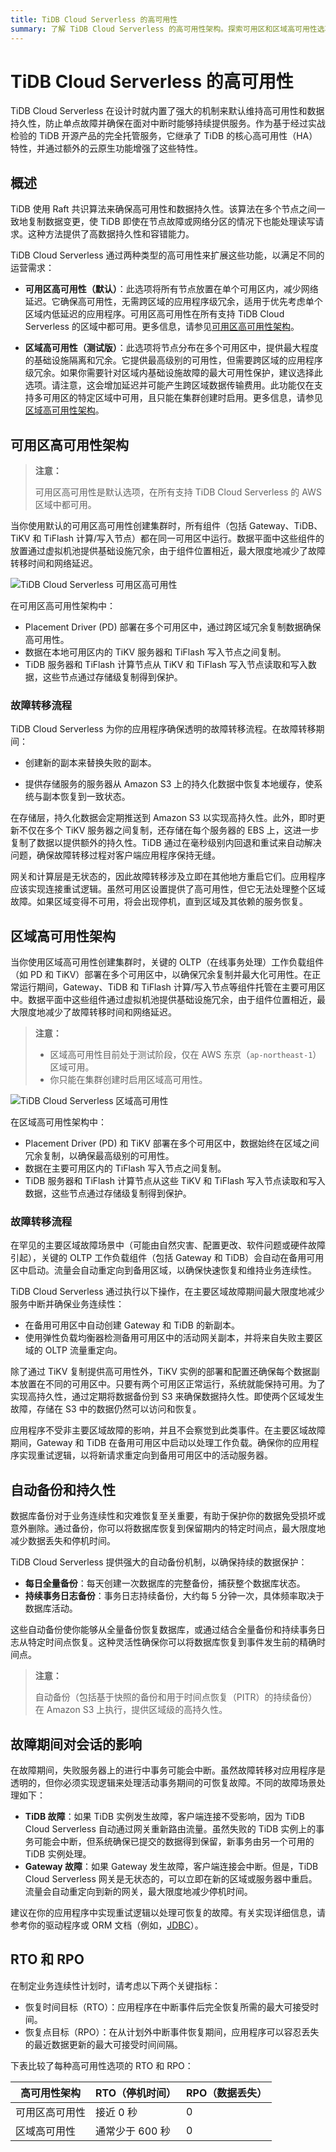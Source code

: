 ```yaml
---
title: TiDB Cloud Serverless 的高可用性
summary: 了解 TiDB Cloud Serverless 的高可用性架构。探索可用区和区域高可用性选项、自动备份、故障转移流程，以及 TiDB 如何确保数据持久性和业务连续性。
---
```


# TiDB Cloud Serverless 的高可用性

TiDB Cloud Serverless 在设计时就内置了强大的机制来默认维持高可用性和数据持久性，防止单点故障并确保在面对中断时能够持续提供服务。作为基于经过实战检验的 TiDB 开源产品的完全托管服务，它继承了 TiDB 的核心高可用性（HA）特性，并通过额外的云原生功能增强了这些特性。

## 概述

TiDB 使用 Raft 共识算法来确保高可用性和数据持久性。该算法在多个节点之间一致地复制数据变更，使 TiDB 即使在节点故障或网络分区的情况下也能处理读写请求。这种方法提供了高数据持久性和容错能力。

TiDB Cloud Serverless 通过两种类型的高可用性来扩展这些功能，以满足不同的运营需求：

- **可用区高可用性（默认）**：此选项将所有节点放置在单个可用区内，减少网络延迟。它确保高可用性，无需跨区域的应用程序级冗余，适用于优先考虑单个区域内低延迟的应用程序。可用区高可用性在所有支持 TiDB Cloud Serverless 的区域中都可用。更多信息，请参见[可用区高可用性架构](#可用区高可用性架构)。

- **区域高可用性（测试版）**：此选项将节点分布在多个可用区中，提供最大程度的基础设施隔离和冗余。它提供最高级别的可用性，但需要跨区域的应用程序级冗余。如果你需要针对区域内基础设施故障的最大可用性保护，建议选择此选项。请注意，这会增加延迟并可能产生跨区域数据传输费用。此功能仅在支持多可用区的特定区域中可用，且只能在集群创建时启用。更多信息，请参见[区域高可用性架构](#区域高可用性架构)。

## 可用区高可用性架构

> **注意：**
>
> 可用区高可用性是默认选项，在所有支持 TiDB Cloud Serverless 的 AWS 区域中都可用。

当你使用默认的可用区高可用性创建集群时，所有组件（包括 Gateway、TiDB、TiKV 和 TiFlash 计算/写入节点）都在同一可用区中运行。数据平面中这些组件的放置通过虚拟机池提供基础设施冗余，由于组件位置相近，最大限度地减少了故障转移时间和网络延迟。

![TiDB Cloud Serverless 可用区高可用性](/media/tidb-cloud/serverless-zonal-high-avaliability-aws.png)

在可用区高可用性架构中：

- Placement Driver (PD) 部署在多个可用区中，通过跨区域冗余复制数据确保高可用性。
- 数据在本地可用区内的 TiKV 服务器和 TiFlash 写入节点之间复制。
- TiDB 服务器和 TiFlash 计算节点从 TiKV 和 TiFlash 写入节点读取和写入数据，这些节点通过存储级复制得到保护。

### 故障转移流程

TiDB Cloud Serverless 为你的应用程序确保透明的故障转移流程。在故障转移期间：

- 创建新的副本来替换失败的副本。

- 提供存储服务的服务器从 Amazon S3 上的持久化数据中恢复本地缓存，使系统与副本恢复到一致状态。

在存储层，持久化数据会定期推送到 Amazon S3 以实现高持久性。此外，即时更新不仅在多个 TiKV 服务器之间复制，还存储在每个服务器的 EBS 上，这进一步复制了数据以提供额外的持久性。TiDB 通过在毫秒级别内回退和重试来自动解决问题，确保故障转移过程对客户端应用程序保持无缝。

网关和计算层是无状态的，因此故障转移涉及立即在其他地方重启它们。应用程序应该实现连接重试逻辑。虽然可用区设置提供了高可用性，但它无法处理整个区域故障。如果区域变得不可用，将会出现停机，直到区域及其依赖的服务恢复。

## 区域高可用性架构

当你使用区域高可用性创建集群时，关键的 OLTP（在线事务处理）工作负载组件（如 PD 和 TiKV）部署在多个可用区中，以确保冗余复制并最大化可用性。在正常运行期间，Gateway、TiDB 和 TiFlash 计算/写入节点等组件托管在主要可用区中。数据平面中这些组件通过虚拟机池提供基础设施冗余，由于组件位置相近，最大限度地减少了故障转移时间和网络延迟。

> **注意：**
>
> - 区域高可用性目前处于测试阶段，仅在 AWS 东京（`ap-northeast-1`）区域可用。
> - 你只能在集群创建时启用区域高可用性。

![TiDB Cloud Serverless 区域高可用性](/media/tidb-cloud/serverless-regional-high-avaliability-aws.png)

在区域高可用性架构中：

- Placement Driver (PD) 和 TiKV 部署在多个可用区中，数据始终在区域之间冗余复制，以确保最高级别的可用性。
- 数据在主要可用区内的 TiFlash 写入节点之间复制。
- TiDB 服务器和 TiFlash 计算节点从这些 TiKV 和 TiFlash 写入节点读取和写入数据，这些节点通过存储级复制得到保护。

### 故障转移流程

在罕见的主要区域故障场景中（可能由自然灾害、配置更改、软件问题或硬件故障引起），关键的 OLTP 工作负载组件（包括 Gateway 和 TiDB）会自动在备用可用区中启动。流量会自动重定向到备用区域，以确保快速恢复和维持业务连续性。

TiDB Cloud Serverless 通过执行以下操作，在主要区域故障期间最大限度地减少服务中断并确保业务连续性：

- 在备用可用区中自动创建 Gateway 和 TiDB 的新副本。
- 使用弹性负载均衡器检测备用可用区中的活动网关副本，并将来自失败主要区域的 OLTP 流量重定向。

除了通过 TiKV 复制提供高可用性外，TiKV 实例的部署和配置还确保每个数据副本放置在不同的可用区中。只要有两个可用区正常运行，系统就能保持可用。为了实现高持久性，通过定期将数据备份到 S3 来确保数据持久性。即使两个区域发生故障，存储在 S3 中的数据仍然可以访问和恢复。

应用程序不受非主要区域故障的影响，并且不会察觉到此类事件。在主要区域故障期间，Gateway 和 TiDB 在备用可用区中启动以处理工作负载。确保你的应用程序实现重试逻辑，以将新请求重定向到备用可用区中的活动服务器。

## 自动备份和持久性

数据库备份对于业务连续性和灾难恢复至关重要，有助于保护你的数据免受损坏或意外删除。通过备份，你可以将数据库恢复到保留期内的特定时间点，最大限度地减少数据丢失和停机时间。

TiDB Cloud Serverless 提供强大的自动备份机制，以确保持续的数据保护：

- **每日全量备份**：每天创建一次数据库的完整备份，捕获整个数据库状态。
- **持续事务日志备份**：事务日志持续备份，大约每 5 分钟一次，具体频率取决于数据库活动。

这些自动备份使你能够从全量备份恢复数据库，或通过结合全量备份和持续事务日志从特定时间点恢复。这种灵活性确保你可以将数据库恢复到事件发生前的精确时间点。

> **注意：**
>
> 自动备份（包括基于快照的备份和用于时间点恢复（PITR）的持续备份）在 Amazon S3 上执行，提供区域级的高持久性。

## 故障期间对会话的影响

在故障期间，失败服务器上的进行中事务可能会中断。虽然故障转移对应用程序是透明的，但你必须实现逻辑来处理活动事务期间的可恢复故障。不同的故障场景处理如下：

- **TiDB 故障**：如果 TiDB 实例发生故障，客户端连接不受影响，因为 TiDB Cloud Serverless 自动通过网关重新路由流量。虽然失败的 TiDB 实例上的事务可能会中断，但系统确保已提交的数据得到保留，新事务由另一个可用的 TiDB 实例处理。
- **Gateway 故障**：如果 Gateway 发生故障，客户端连接会中断。但是，TiDB Cloud Serverless 网关是无状态的，可以立即在新的区域或服务器中重启。流量会自动重定向到新的网关，最大限度地减少停机时间。

建议在你的应用程序中实现重试逻辑以处理可恢复的故障。有关实现详细信息，请参考你的驱动程序或 ORM 文档（例如，[JDBC](https://dev.mysql.com/doc/connector-j/en/connector-j-config-failover.html)）。

## RTO 和 RPO

在制定业务连续性计划时，请考虑以下两个关键指标：

- 恢复时间目标（RTO）：应用程序在中断事件后完全恢复所需的最大可接受时间。
- 恢复点目标（RPO）：在从计划外中断事件恢复期间，应用程序可以容忍丢失的最近数据更新的最大可接受时间间隔。

下表比较了每种高可用性选项的 RTO 和 RPO：

| 高可用性架构 | RTO（停机时间） | RPO（数据丢失） |
|--------------------------------|-------------------------------|-----------------|
| 可用区高可用性 | 接近 0 秒 | 0 |
| 区域高可用性 | 通常少于 600 秒 | 0 |
